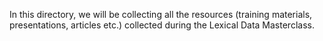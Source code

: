 In this directory, we will be collecting all the resources (training materials, presentations, articles etc.) collected during the Lexical Data Masterclass.
